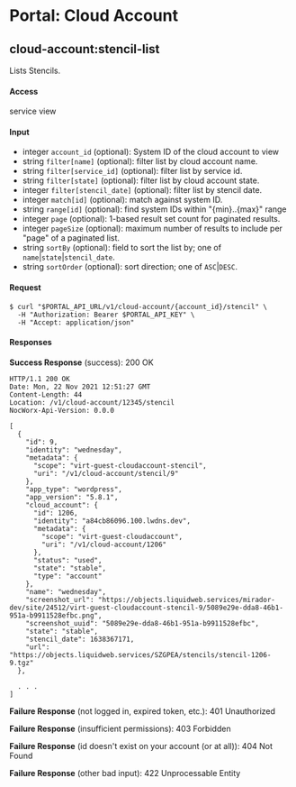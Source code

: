# Portal: Cloud Account

## cloud-account:stencil-list
Lists Stencils.

#### Access
service view

#### Input
- integer `account_id` (optional): System ID of the cloud account to view
- string `filter[name]` (optional): filter list by cloud account name.
- string `filter[service_id]` (optional): filter list by service id.
- string `filter[state]` (optional): filter list by cloud account state.
- integer `filter[stencil_date]` (optional): filter list by stencil date.
- integer `match[id]` (optional): match against system ID.
- string `range[id]` (optional): find system IDs within "{min}..{max}" range
- integer `page` (optional): 1-based result set count for paginated results.
- integer `pageSize` (optional): maximum number of results to include per "page" of a paginated list.
- string `sortBy` (optional): field to sort the list by; one of `name`|`state`|`stencil_date`.
- string `sortOrder` (optional): sort direction; one of `ASC`|`DESC`.

#### Request
```
$ curl "$PORTAL_API_URL/v1/cloud-account/{account_id}/stencil" \
  -H "Authorization: Bearer $PORTAL_API_KEY" \
  -H "Accept: application/json"
```

#### Responses
**Success Response** (success): 200 OK
```
HTTP/1.1 200 OK
Date: Mon, 22 Nov 2021 12:51:27 GMT
Content-Length: 44
Location: /v1/cloud-account/12345/stencil
NocWorx-Api-Version: 0.0.0

[
  {
    "id": 9,
    "identity": "wednesday",
    "metadata": {
      "scope": "virt-guest-cloudaccount-stencil",
      "uri": "/v1/cloud-account/stencil/9"
    },
    "app_type": "wordpress",
    "app_version": "5.8.1",
    "cloud_account": {
      "id": 1206,
      "identity": "a84cb86096.100.lwdns.dev",
      "metadata": {
        "scope": "virt-guest-cloudaccount",
        "uri": "/v1/cloud-account/1206"
      },
      "status": "used",
      "state": "stable",
      "type": "account"
    },
    "name": "wednesday",
    "screenshot_url": "https://objects.liquidweb.services/mirador-dev/site/24512/virt-guest-cloudaccount-stencil-9/5089e29e-dda8-46b1-951a-b9911528efbc.png",
    "screenshot_uuid": "5089e29e-dda8-46b1-951a-b9911528efbc",
    "state": "stable",
    "stencil_date": 1638367171,
    "url": "https://objects.liquidweb.services/SZGPEA/stencils/stencil-1206-9.tgz"
  },
  
  . . .
]
```

**Failure Response** (not logged in, expired token, etc.): 401 Unauthorized

**Failure Response** (insufficient permissions): 403 Forbidden

**Failure Response** (id doesn't exist on your account (or at all)): 404 Not Found

**Failure Response** (other bad input): 422 Unprocessable Entity
